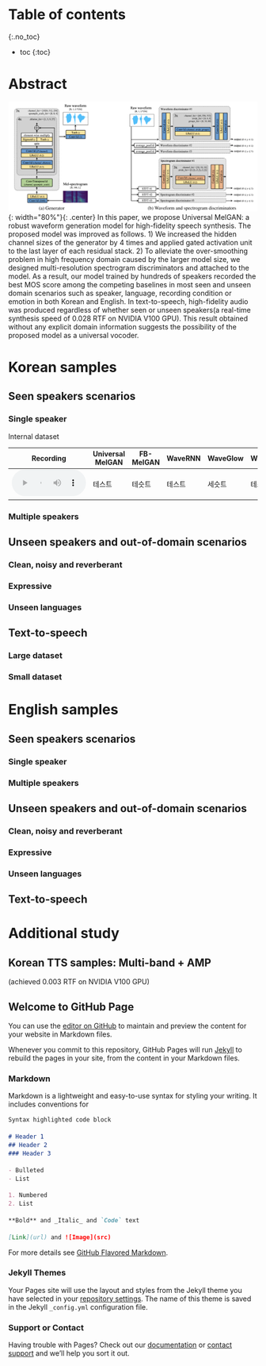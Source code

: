 # Table of contents
{:.no_toc}
* toc
{:toc}

# Abstract
![Image](figure1.png){: width="80%"}{: .center}
In this paper, we propose Universal MelGAN: a robust waveform generation model for high-fidelity speech synthesis. The proposed model was improved as follows. 1) We increased the hidden channel sizes of the generator by 4 times and applied gated activation unit to the last layer of each residual stack. 2) To alleviate the over-smoothing problem in high frequency domain caused by the larger model size, we designed multi-resolution spectrogram discriminators and attached to the model. As a result, our model trained by hundreds of speakers recorded the best MOS score among the competing baselines in most seen and unseen domain scenarios such as speaker, language, recording condition or emotion in both Korean and English. In text-to-speech, high-fidelity audio was produced regardless of whether seen or unseen speakers(a real-time synthesis speed of 0.028 RTF on NVIDIA V100 GPU). This result obtained without any explicit domain information suggests the possibility of the proposed model as a universal vocoder.

# Korean samples

## Seen speakers scenarios

### Single speaker
Internal dataset

|Recording|Universal MelGAN|FB-MelGAN|WaveRNN|WaveGlow|WaveNet|
|---------|----------------|---------|-------|--------|-------|
|<audio controls style="width: 150px;"><source src="wav_for_mos/eng/wavernn/eng_seen_single/LJ021-0045.wav" type="audio/wav"></audio>|테스트|테슷트|테스트|세슷트|테스트|


### Multiple speakers

## Unseen speakers and out-of-domain scenarios

### Clean, noisy and reverberant

### Expressive

### Unseen languages

## Text-to-speech

### Large dataset

### Small dataset


# English samples

## Seen speakers scenarios

### Single speaker

### Multiple speakers

## Unseen speakers and out-of-domain scenarios

### Clean, noisy and reverberant

### Expressive

### Unseen languages

## Text-to-speech

# Additional study

## Korean TTS samples: Multi-band + AMP
(achieved 0.003 RTF on NVIDIA V100 GPU)

## Welcome to GitHub Page

You can use the [editor on GitHub](https://github.com/kallavinka8045/icassp2021/edit/gh-pages/index.md) to maintain and preview the content for your website in Markdown files.

Whenever you commit to this repository, GitHub Pages will run [Jekyll](https://jekyllrb.com/) to rebuild the pages in your site, from the content in your Markdown files.

### Markdown

Markdown is a lightweight and easy-to-use syntax for styling your writing. It includes conventions for

```markdown
Syntax highlighted code block

# Header 1
## Header 2
### Header 3

- Bulleted
- List

1. Numbered
2. List

**Bold** and _Italic_ and `Code` text

[Link](url) and ![Image](src)
```

For more details see [GitHub Flavored Markdown](https://guides.github.com/features/mastering-markdown/).

### Jekyll Themes

Your Pages site will use the layout and styles from the Jekyll theme you have selected in your [repository settings](https://github.com/kallavinka8045/icassp2021/settings). The name of this theme is saved in the Jekyll `_config.yml` configuration file.

### Support or Contact

Having trouble with Pages? Check out our [documentation](https://docs.github.com/categories/github-pages-basics/) or [contact support](https://github.com/contact) and we’ll help you sort it out.
